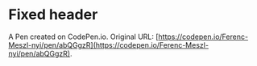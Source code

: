 # Fixed header

A Pen created on CodePen.io. Original URL: [https://codepen.io/Ferenc-Meszl-nyi/pen/abQGgzR](https://codepen.io/Ferenc-Meszl-nyi/pen/abQGgzR).

